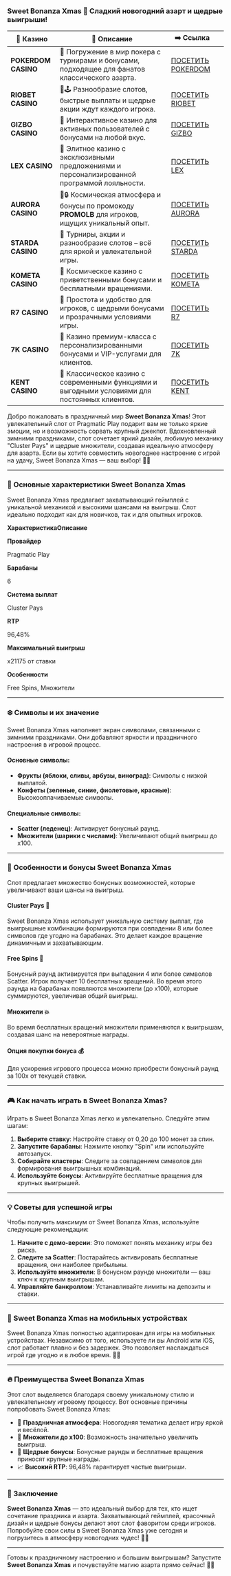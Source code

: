 ### Sweet Bonanza Xmas 🎄 Сладкий новогодний азарт и щедрые выигрыши!
| 🎰 Казино           | 📜 Описание                                                                                       | ➡️ Ссылка                                                                                          |   |
| ------------------- | ------------------------------------------------------------------------------------------------- | -------------------------------------------------------------------------------------------------- | - |
| **POKERDOM CASINO** | 🎲 Погружение в мир покера с турнирами и бонусами, подходящее для фанатов классического азарта.   | [ПОСЕТИТЬ POKERDOM](https://brandplay.link/FwVc4f)                                                 |   |
| **RIOBET CASINO**   | 🌟🕹️ Разнообразие слотов, быстрые выплаты и щедрые акции ждут каждого игрока.                    | [ПОСЕТИТЬ RIOBET](https://brandplay.link/TnjsxFvH)                                                 |   |
| **GIZBO CASINO**    | 🚀 Интерактивное казино для активных пользователей с бонусами на любой вкус.                      | [ПОСЕТИТЬ GIZBO](https://brandplay.link/rvzLrVLp)                                                  |   |
| **LEX CASINO**      | 🎰 Элитное казино с эксклюзивными предложениями и персонализированной программой лояльности.      | [ПОСЕТИТЬ LEX](https://brandplay.link/VMqNXPFs)                                                    |   |
| **AURORA CASINO**   | 🌌🔒 Космическая атмосфера и бонусы по промокоду **PROMOLB** для игроков, ищущих уникальный опыт. | [ПОСЕТИТЬ AURORA](https://10trafic-stat2.com/click/668546556bcc6313411604bc/6766/13031/subaccount) |   |
| **STARDA CASINO**   | 🌠 Турниры, акции и разнообразие слотов – всё для яркой и увлекательной игры.                     | [ПОСЕТИТЬ STARDA](https://brandplay.link/HDcDrxLk)                                                 |   |
| **KOMETA CASINO**   | 💫 Космическое казино с приветственными бонусами и бесплатными вращениями.                        | [ПОСЕТИТЬ KOMETA](https://brandplay.link/jHzFFYGv)                                                 |   |
| **R7 CASINO**       | 🎯 Простота и удобство для игроков, с щедрыми бонусами и прозрачными условиями игры.              | [ПОСЕТИТЬ R7](https://brandplay.link/dByFXP7h)                                                     |   |
| **7K CASINO**       | 💎 Казино премиум-класса с персонализированными бонусами и VIP-услугами для клиентов.             | [ПОСЕТИТЬ 7K](https://brandplay.link/dd46bNgD)                                                     |   |
| **KENT CASINO**     | 🎲 Классическое казино с современными функциями и выгодными условиями для постоянных клиентов.    | [ПОСЕТИТЬ KENT](https://brandplay.link/XRH1g6Vb)                                                   |   |
Добро пожаловать в праздничный мир **Sweet Bonanza Xmas**! Этот увлекательный слот от Pragmatic Play подарит вам не только яркие эмоции, но и возможность сорвать крупный джекпот. Вдохновленный зимними праздниками, слот сочетает яркий дизайн, любимую механику "Cluster Pays" и щедрые множители, создавая идеальную атмосферу для азарта. Если вы хотите совместить новогоднее настроение с игрой на удачу, Sweet Bonanza Xmas — ваш выбор! 🎅🎰

***

### 🎄 Основные характеристики Sweet Bonanza Xmas

Sweet Bonanza Xmas предлагает захватывающий геймплей с уникальной механикой и высокими шансами на выигрыш. Слот идеально подходит как для новичков, так и для опытных игроков.

**ХарактеристикаОписание**

**Провайдер**

Pragmatic Play

**Барабаны**

6

**Система выплат**

Cluster Pays

**RTP**

96,48%

**Максимальный выигрыш**

х21175 от ставки

**Особенности**

Free Spins, Множители

***

### ❄️ Символы и их значение

Sweet Bonanza Xmas наполняет экран символами, связанными с зимними праздниками. Они добавляют яркости и праздничного настроения в игровой процесс.

#### Основные символы:

* **Фрукты (яблоки, сливы, арбузы, виноград)**: Символы с низкой выплатой.
* **Конфеты (зеленые, синие, фиолетовые, красные)**: Высокооплачиваемые символы.

#### Специальные символы:

* **Scatter (леденец)**: Активирует бонусный раунд.
* **Множители (шарики с числами)**: Увеличивают общий выигрыш до х100.

***

### 🎁 Особенности и бонусы Sweet Bonanza Xmas

Слот предлагает множество бонусных возможностей, которые увеличивают ваши шансы на выигрыш.

#### **Cluster Pays 🌟**

Sweet Bonanza Xmas использует уникальную систему выплат, где выигрышные комбинации формируются при совпадении 8 или более символов где угодно на барабанах. Это делает каждое вращение динамичным и захватывающим.

#### **Free Spins 🎁**

Бонусный раунд активируется при выпадении 4 или более символов Scatter. Игрок получает 10 бесплатных вращений. Во время этого раунда на барабанах появляются множители (до х100), которые суммируются, увеличивая общий выигрыш.

#### **Множители 💥**

Во время бесплатных вращений множители применяются к выигрышам, создавая шанс на невероятные награды.

#### **Опция покупки бонуса 💰**

Для ускорения игрового процесса можно приобрести бонусный раунд за 100x от текущей ставки.

***

### 🎮 Как начать играть в Sweet Bonanza Xmas?

Играть в Sweet Bonanza Xmas легко и увлекательно. Следуйте этим шагам:

1. **Выберите ставку**: Настройте ставку от 0,20 до 100 монет за спин.
2. **Запустите барабаны**: Нажмите кнопку "Spin" или используйте автозапуск.
3. **Собирайте кластеры**: Следите за совпадением символов для формирования выигрышных комбинаций.
4. **Используйте бонусы**: Активируйте бесплатные вращения для крупных выигрышей.

***

### 💡 Советы для успешной игры

Чтобы получить максимум от Sweet Bonanza Xmas, используйте следующие рекомендации:

1. **Начните с демо-версии**: Это поможет понять механику игры без риска.
2. **Следите за Scatter**: Постарайтесь активировать бесплатные вращения, они наиболее прибыльны.
3. **Используйте множители**: В бонусном раунде множители — ваш ключ к крупным выигрышам.
4. **Управляйте банкроллом**: Устанавливайте лимиты на депозиты и ставки.

***

### 📱 Sweet Bonanza Xmas на мобильных устройствах

Sweet Bonanza Xmas полностью адаптирован для игры на мобильных устройствах. Независимо от того, используете ли вы Android или iOS, слот работает плавно и без задержек. Это позволяет наслаждаться игрой где угодно и в любое время. 📱✨

***

### 🔥 Преимущества Sweet Bonanza Xmas

Этот слот выделяется благодаря своему уникальному стилю и увлекательному игровому процессу. Вот основные причины попробовать Sweet Bonanza Xmas:

* 🎄 **Праздничная атмосфера**: Новогодняя тематика делает игру яркой и весёлой.
* 🌟 **Множители до х100**: Возможность значительно увеличить выигрыш.
* 🎁 **Щедрые бонусы**: Бонусные раунды и бесплатные вращения приносят крупные награды.
* 📈 **Высокий RTP**: 96,48% гарантирует частые выигрыши.

***

### 🎯 Заключение

**Sweet Bonanza Xmas** — это идеальный выбор для тех, кто ищет сочетание праздника и азарта. Захватывающий геймплей, красочный дизайн и щедрые бонусы делают этот слот фаворитом среди игроков. Попробуйте свои силы в Sweet Bonanza Xmas уже сегодня и погрузитесь в атмосферу новогодних чудес! 🎄🎰

***

Готовы к праздничному настроению и большим выигрышам? Запустите **Sweet Bonanza Xmas** и почувствуйте магию азарта прямо сейчас! 🎅✨
